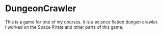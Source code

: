 DungeonCrawler
==============
This is a game for one of my courses. It is a science fiction dungen crawler. I worked on the Space Pirate and other parts of this game.